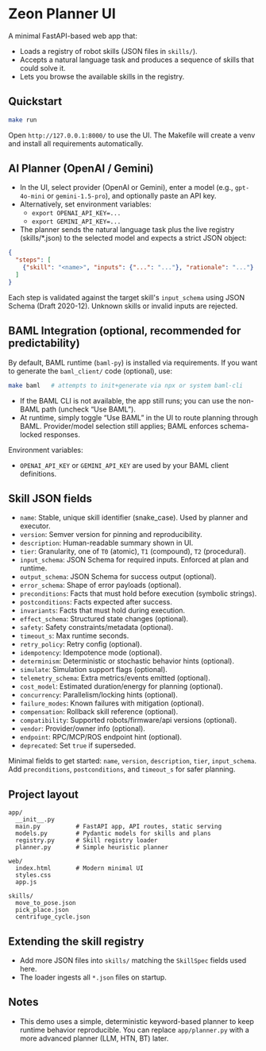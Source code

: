 # Zeon Planner UI

A minimal FastAPI-based web app that:
- Loads a registry of robot skills (JSON files in `skills/`).
- Accepts a natural language task and produces a sequence of skills that could solve it.
- Lets you browse the available skills in the registry.

## Quickstart

```bash
make run
```

Open `http://127.0.0.1:8000/` to use the UI. The Makefile will create a venv and install all requirements automatically.

## AI Planner (OpenAI / Gemini)

- In the UI, select provider (OpenAI or Gemini), enter a model (e.g., `gpt-4o-mini` or `gemini-1.5-pro`), and optionally paste an API key.
- Alternatively, set environment variables:
  - `export OPENAI_API_KEY=...`
  - `export GEMINI_API_KEY=...`
- The planner sends the natural language task plus the live registry (skills/*.json) to the selected model and expects a strict JSON object:

```json
{
  "steps": [
    {"skill": "<name>", "inputs": {"...": "..."}, "rationale": "..."}
  ]
}
```

Each step is validated against the target skill's `input_schema` using JSON Schema (Draft 2020-12). Unknown skills or invalid inputs are rejected.

## BAML Integration (optional, recommended for predictability)

By default, BAML runtime (`baml-py`) is installed via requirements. If you want to generate the `baml_client/` code (optional), use:

```bash
make baml   # attempts to init+generate via npx or system baml-cli
```

- If the BAML CLI is not available, the app still runs; you can use the non-BAML path (uncheck “Use BAML”).
- At runtime, simply toggle “Use BAML” in the UI to route planning through BAML. Provider/model selection still applies; BAML enforces schema-locked responses.

Environment variables:
- `OPENAI_API_KEY` or `GEMINI_API_KEY` are used by your BAML client definitions.

## Skill JSON fields

- `name`: Stable, unique skill identifier (snake_case). Used by planner and executor.
- `version`: Semver version for pinning and reproducibility.
- `description`: Human-readable summary shown in UI.
- `tier`: Granularity, one of `T0` (atomic), `T1` (compound), `T2` (procedural).
- `input_schema`: JSON Schema for required inputs. Enforced at plan and runtime.
- `output_schema`: JSON Schema for success output (optional).
- `error_schema`: Shape of error payloads (optional).
- `preconditions`: Facts that must hold before execution (symbolic strings).
- `postconditions`: Facts expected after success.
- `invariants`: Facts that must hold during execution.
- `effect_schema`: Structured state changes (optional).
- `safety`: Safety constraints/metadata (optional).
- `timeout_s`: Max runtime seconds.
- `retry_policy`: Retry config (optional).
- `idempotency`: Idempotence mode (optional).
- `determinism`: Deterministic or stochastic behavior hints (optional).
- `simulate`: Simulation support flags (optional).
- `telemetry_schema`: Extra metrics/events emitted (optional).
- `cost_model`: Estimated duration/energy for planning (optional).
- `concurrency`: Parallelism/locking hints (optional).
- `failure_modes`: Known failures with mitigation (optional).
- `compensation`: Rollback skill reference (optional).
- `compatibility`: Supported robots/firmware/api versions (optional).
- `vendor`: Provider/owner info (optional).
- `endpoint`: RPC/MCP/ROS endpoint hint (optional).
- `deprecated`: Set `true` if superseded.

Minimal fields to get started: `name`, `version`, `description`, `tier`, `input_schema`. Add `preconditions`, `postconditions`, and `timeout_s` for safer planning.

## Project layout

```
app/
  __init__.py
  main.py          # FastAPI app, API routes, static serving
  models.py        # Pydantic models for skills and plans
  registry.py      # Skill registry loader
  planner.py       # Simple heuristic planner

web/
  index.html       # Modern minimal UI
  styles.css
  app.js

skills/
  move_to_pose.json
  pick_place.json
  centrifuge_cycle.json
```

## Extending the skill registry

- Add more JSON files into `skills/` matching the `SkillSpec` fields used here.
- The loader ingests all `*.json` files on startup.

## Notes

- This demo uses a simple, deterministic keyword-based planner to keep runtime behavior reproducible. You can replace `app/planner.py` with a more advanced planner (LLM, HTN, BT) later.


